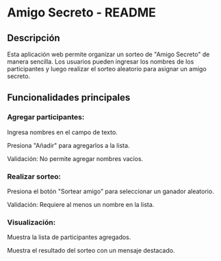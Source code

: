<h1>Amigo Secreto - README</h1>
<h2>Descripción</h2>
Esta aplicación web permite organizar un sorteo de "Amigo Secreto" de manera sencilla. Los usuarios pueden ingresar los nombres de los participantes y luego realizar el sorteo aleatorio para asignar un amigo secreto.

<h2>Funcionalidades principales</h2>
<h3>Agregar participantes:</h3>

Ingresa nombres en el campo de texto.

Presiona "Añadir" para agregarlos a la lista.

Validación: No permite agregar nombres vacíos.

<h3>Realizar sorteo:</h3>

Presiona el botón "Sortear amigo" para seleccionar un ganador aleatorio.

Validación: Requiere al menos un nombre en la lista.

<h3>Visualización:</h3>

Muestra la lista de participantes agregados.

Muestra el resultado del sorteo con un mensaje destacado.
